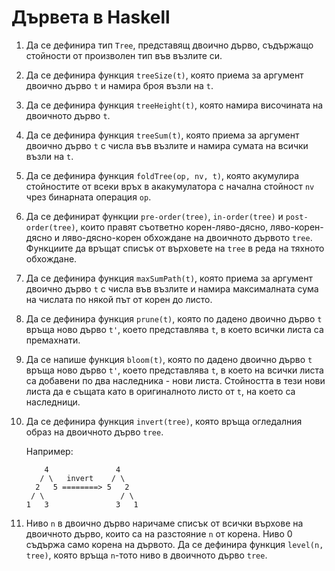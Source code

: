 
# Дървета в Haskell

1. Да се дефинира тип `Tree`, представящ двоично дърво, съдържащо стойности от
произволен тип във възлите си.

1. Да се дефинира функция `treeSize(t)`, която приема за аргумент двоично
дърво `t` и намира броя възли на `t`.

1. Да се дефинира функция `treeHeight(t)`, която
намира височината на двоичното дърво `t`.

1. Да се дефинира функция `treeSum(t)`, която приема за аргумент двоично дърво
`t` с числа във възлите и намира сумата на всички възли на `t`.

1. Да се дефинира функция `foldTree(op, nv, t)`, която акумулира
стойностите от всеки връх в акакумулатора с начална стойност `nv` чрез
бинарната операция `op`.

1. Да се дефинират функции `pre-order(tree)`, `in-order(tree)` и
`post-order(tree)`, които правят съответно корен-ляво-дясно,
ляво-корен-дясно и ляво-дясно-корен обхождане на двоичното дървото `tree`.
Функциите да връщат списък от върховете на `tree` в реда на тяхното обхождане.

1. Да се дефинира функция `maxSumPath(t)`, която приема за аргумент двоично
дърво `t` с числа във възлите и намира максималната сума на числата по някой
път от корен до листо.

1. Да се дефинира функция `prune(t)`, която по дадено двоично дърво `t` връща
ново дърво `t'`, което представлява `t`, в което всички листа са премахнати.

1. Да се напише функция `bloom(t)`, която по дадено двоично дърво `t` връща
ново дърво `t'`, което представлява `t`, в което на всички листа са добавени
по два наследника - нови листа. Стойността в тези нови листа да е същата като в
оригиналното листо от `t`, на което са наследници.

1. Да се дефинира функция `invert(tree)`, която
връща огледалния образ на двоичното дърво `tree`.

    Например:

    ```
        4               4
       / \   invert    / \
      2   5 ========> 5   2
     / \                 / \
    1   3               3   1
    ```

1. Ниво `n` в двоично дърво наричаме списък от всички върхове на
двоичното дърво, които са на разстояние `n` от корена. Ниво 0 съдържа само
корена на дървото. Да се дефинира функция `level(n, tree)`, която връща `n`-тото
ниво в двоичното дърво `tree`.

